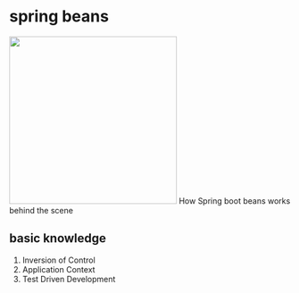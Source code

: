 # spring beans
<img src="https://spring.io/images/spring-logo-2022-dark-2f10e8055653ec50e693eb444291d742.svg" width="300px"/>
How Spring boot beans works behind the scene

## basic knowledge
1. Inversion of Control
2. Application Context
3. Test Driven Development
